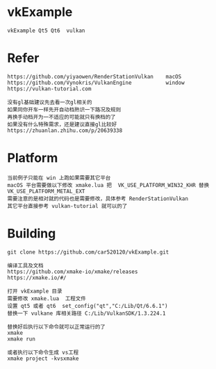 # vkExample
    vkExample Qt5 Qt6  vulkan
# Refer
    https://github.com/yiyaowen/RenderStationVulkan    macOS
    https://github.com/Vynokris/VulkanEngine           window
    https://vulkan-tutorial.com
    
    没有gl基础建议先去看一次gl相关的
    如果同你开车一样先开自动档熟识一下路况及规则
    再换手动档开为一不适应的可能就只有换档的了
    如果没有什么特殊需求，还是建议直接gl比较好
    https://zhuanlan.zhihu.com/p/20639338
# Platform
    当前例子只能在 win 上跑如果需要其它平台
    macOS 平台需要做以下修改 xmake.lua 把  VK_USE_PLATFORM_WIN32_KHR 替换 VK_USE_PLATFORM_METAL_EXT
    需要注意的是相对就的代码也是需要修改，具体参考 RenderStationVulkan
    其它平台直接参考 vulkan-tutorial 就可以的了
# Building
    git clone https://github.com/car520120/vkExample.git

    编译工具及文档
    https://github.com/xmake-io/xmake/releases
    https://xmake.io/#/
    
    打开 vkExample 目录
    需要修改 xmake.lua  工程文件
    设置 qt5 或者 qt6  set_config("qt","C:/Lib/Qt/6.6.1")
    替换一下 vulkane 库相关路径 C:/Lib/VulkanSDK/1.3.224.1

    替换好后执行以下命令就可以正常运行的了
    xmake 
    xmake run

    或者执行以下命令生成 vs工程
    xmake project -kvsxmake
